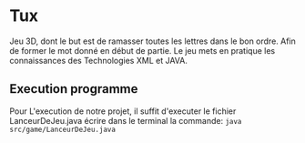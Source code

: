 # Tux
Jeu 3D, dont le but est de ramasser toutes les lettres dans le bon ordre.
Afin de former le mot donné en début de partie.
Le jeu mets en pratique les connaissances des Technologies XML et JAVA.


## Execution programme
Pour L'execution de notre projet, il suffit d'executer le fichier 
LanceurDeJeu.java écrire dans le terminal la commande: 
    ```
    java src/game/LanceurDeJeu.java
    ```
